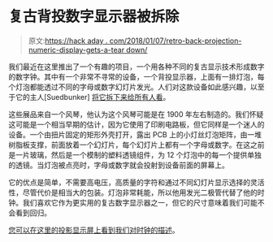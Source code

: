 # 复古背投数字显示器被拆除

> 原文:[https://hack aday . com/2018/01/07/retro-back-projection-numeric-display-gets-a-tear down/](https://hackaday.com/2018/01/07/retro-rear-projection-numeric-display-gets-a-teardown/)

我们最近在这里推出了一个有趣的项目，一个用各种不同的复古显示技术形成数字的数字钟。其中有一个非常不寻常的设备，一个背投显示器，上面有一排灯泡，每个灯泡都能透过不同的字母或数字幻灯片发光。人们对这款设备如此感兴趣，以至于它的主人[Suedbunker] [将它拆下来给所有人看](https://hackaday.io/project/29282)。

这些展品来自一个风琴，他认为这个风琴可能是在 1900 年左右制造的。我们怀疑这可能是一个相当早期的估计，因为它使用了印刷电路板，但它同样是一个迷人的设备。一个由扭片固定的矩形外壳打开，露出 PCB 上的小灯丝灯泡矩阵，由一堆树脂板支撑，前面放着一个幻灯片，每个幻灯片上都有一个字母或数字。在这之前是一片玻璃，然后是一个模制的塑料透镜组件，为 12 个灯泡中的每一个提供单独的透镜。当灯泡被点亮时，字母或数字就会投射到设备前面的屏幕上。

它的优点是简单，不需要高电压，高质量的字符和通过不同幻灯片显示选择的灵活性，尽管代价是相当大的包装。灯泡非常耗能，所以他用发光二极管代替了他的时钟。我们喜欢它作为更实用的复古数字显示器之一，但它的尺寸意味着我们可能不会看到回归。

[您可以在这里的投影显示屏上看到我们对时钟的描述](https://hackaday.com/2018/01/03/celebrate-display-diversity-for-a-circuit-circus-clock/)。